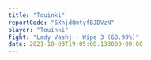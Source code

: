 ```yaml
---
title: "Touinki"
reportCode: "6XhjdQmtyfBJDVzN"
player: "Touinki"
fight: "Lady Vashj - Wipe 3 (68.99%)"
date: 2021-10-03T19:05:08.133000+00:00
---
```

